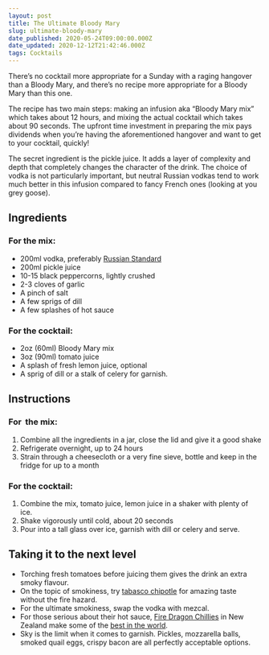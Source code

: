```yaml
---
layout: post
title: The Ultimate Bloody Mary
slug: ultimate-bloody-mary
date_published: 2020-05-24T09:00:00.000Z
date_updated: 2020-12-12T21:42:46.000Z
tags: Cocktails
---
```


There’s no cocktail more appropriate for a Sunday with a raging hangover than a Bloody Mary, and there’s no recipe more appropriate for a Bloody Mary than this one.

The recipe has two main steps: making an infusion aka “Bloody Mary mix” which takes about 12 hours, and mixing the actual cocktail which takes about 90 seconds. The upfront time investment in preparing the mix pays dividends when you’re having the aforementioned hangover and want to get to your cocktail, quickly!

The secret ingredient is the pickle juice. It adds a layer of complexity and depth that completely changes the character of the drink. The choice of vodka is not particularly important, but neutral Russian vodkas tend to work much better in this infusion compared to fancy French ones (looking at you grey goose).

## Ingredients

### For the mix:

- 200ml vodka, preferably [Russian Standard](http://www.russianstandardvodka.com/)
- 200ml pickle juice
- 10-15 black peppercorns, lightly crushed
- 2-3 cloves of garlic
- A pinch of salt
- A few sprigs of dill
- A few splashes of hot sauce

### For the cocktail:

- 2oz (60ml) Bloody Mary mix
- 3oz (90ml) tomato juice
- A splash of fresh lemon juice, optional
- A sprig of dill or a stalk of celery for garnish.

## Instructions

### For  the mix:

1. Combine all the ingredients in a jar, close the lid and give it a good shake
2. Refrigerate overnight, up to 24 hours
3. Strain through a cheesecloth or a very fine sieve, bottle and keep in the fridge for up to a month

### For the cocktail:

1. Combine the mix, tomato juice, lemon juice in a shaker with plenty of ice.
2. Shake vigorously until cold, about 20 seconds
3. Pour into a tall glass over ice, garnish with dill or celery and serve.

## Taking it to the next level

- Torching fresh tomatoes before juicing them gives the drink an extra smoky flavour.
- On the topic of smokiness, try [tabasco chipotle](https://www.tabasco.com/hot-sauces/chipotle-sauce/) for amazing taste without the fire hazard.
- For the ultimate smokiness, swap the vodka with mezcal.
- For those serious about their hot sauce, [Fire Dragon Chillies](https://www.firedragonchillies.co.nz/) in New Zealand make some of the [best in the world](https://www.firedragonchillies.co.nz/product/mr-chilli-award-winning-threesome-2/).
- Sky is the limit when it comes to garnish. Pickles, mozzarella balls, smoked quail eggs, crispy bacon are all perfectly acceptable options.
